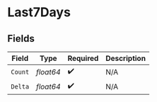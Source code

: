 # Last7Days


## Fields

| Field              | Type               | Required           | Description        |
| ------------------ | ------------------ | ------------------ | ------------------ |
| `Count`            | *float64*          | :heavy_check_mark: | N/A                |
| `Delta`            | *float64*          | :heavy_check_mark: | N/A                |